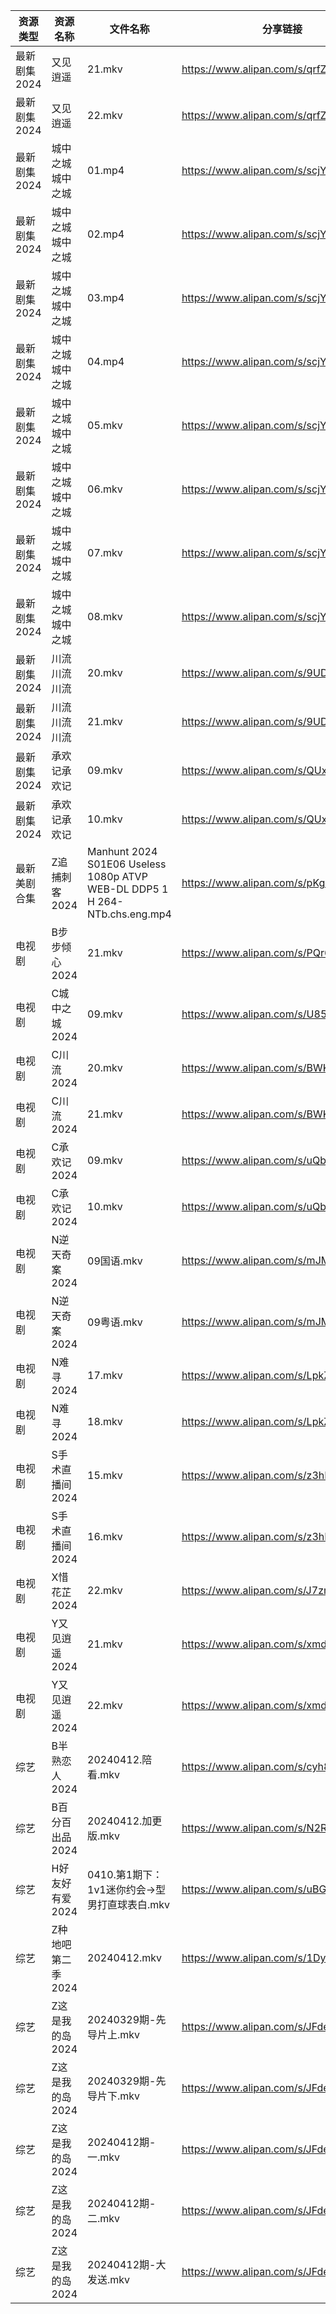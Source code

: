 | 资源类型     | 资源名称        | 文件名称                                                                       | 分享链接                                 | 更新时间                |
| -------- | ----------- | -------------------------------------------------------------------------- | ------------------------------------ | ------------------- |
| 最新剧集2024 | 又见逍遥        | 21.mkv                                                                     | https://www.alipan.com/s/qrfZodP22kW | 2024-04-12 20:09:47 |
| 最新剧集2024 | 又见逍遥        | 22.mkv                                                                     | https://www.alipan.com/s/qrfZodP22kW | 2024-04-12 20:09:47 |
| 最新剧集2024 | 城中之城城中之城    | 01.mp4                                                                     | https://www.alipan.com/s/scjYHcw12HE | 2024-04-12 18:04:07 |
| 最新剧集2024 | 城中之城城中之城    | 02.mp4                                                                     | https://www.alipan.com/s/scjYHcw12HE | 2024-04-12 18:04:07 |
| 最新剧集2024 | 城中之城城中之城    | 03.mp4                                                                     | https://www.alipan.com/s/scjYHcw12HE | 2024-04-12 18:04:07 |
| 最新剧集2024 | 城中之城城中之城    | 04.mp4                                                                     | https://www.alipan.com/s/scjYHcw12HE | 2024-04-12 18:04:06 |
| 最新剧集2024 | 城中之城城中之城    | 05.mkv                                                                     | https://www.alipan.com/s/scjYHcw12HE | 2024-04-12 18:04:06 |
| 最新剧集2024 | 城中之城城中之城    | 06.mkv                                                                     | https://www.alipan.com/s/scjYHcw12HE | 2024-04-12 18:04:06 |
| 最新剧集2024 | 城中之城城中之城    | 07.mkv                                                                     | https://www.alipan.com/s/scjYHcw12HE | 2024-04-12 18:04:06 |
| 最新剧集2024 | 城中之城城中之城    | 08.mkv                                                                     | https://www.alipan.com/s/scjYHcw12HE | 2024-04-12 18:04:06 |
| 最新剧集2024 | 川流川流川流      | 20.mkv                                                                     | https://www.alipan.com/s/9UD2QRyWdTU | 2024-04-12 00:07:36 |
| 最新剧集2024 | 川流川流川流      | 21.mkv                                                                     | https://www.alipan.com/s/9UD2QRyWdTU | 2024-04-12 00:07:35 |
| 最新剧集2024 | 承欢记承欢记      | 09.mkv                                                                     | https://www.alipan.com/s/QUxP6yLfnY8 | 2024-04-12 20:09:53 |
| 最新剧集2024 | 承欢记承欢记      | 10.mkv                                                                     | https://www.alipan.com/s/QUxP6yLfnY8 | 2024-04-12 20:09:53 |
| 最新美剧合集   | Z追捕刺客2024   | Manhunt 2024 S01E06 Useless 1080p ATVP WEB-DL DDP5 1 H 264-NTb.chs.eng.mp4 | https://www.alipan.com/s/pKgh4oZhx3t | 2024-04-12 18:12:55 |
| 电视剧      | B步步倾心2024   | 21.mkv                                                                     | https://www.alipan.com/s/PQr6VqXP1pv | 2024-04-12 18:12:08 |
| 电视剧      | C城中之城2024   | 09.mkv                                                                     | https://www.alipan.com/s/U85o95Zu84x | 2024-04-12 22:05:11 |
| 电视剧      | C川流2024     | 20.mkv                                                                     | https://www.alipan.com/s/BWKk8kn6ZqK | 2024-04-12 00:05:13 |
| 电视剧      | C川流2024     | 21.mkv                                                                     | https://www.alipan.com/s/BWKk8kn6ZqK | 2024-04-12 00:05:12 |
| 电视剧      | C承欢记2024    | 09.mkv                                                                     | https://www.alipan.com/s/uQbKsTaY49P | 2024-04-12 20:05:21 |
| 电视剧      | C承欢记2024    | 10.mkv                                                                     | https://www.alipan.com/s/uQbKsTaY49P | 2024-04-12 20:05:21 |
| 电视剧      | N逆天奇案2024   | 09国语.mkv                                                                   | https://www.alipan.com/s/mJMFp4HEXy4 | 2024-04-12 00:06:06 |
| 电视剧      | N逆天奇案2024   | 09粤语.mkv                                                                   | https://www.alipan.com/s/mJMFp4HEXy4 | 2024-04-12 00:06:06 |
| 电视剧      | N难寻2024     | 17.mkv                                                                     | https://www.alipan.com/s/LpkZvEaQ2AH | 2024-04-12 18:12:31 |
| 电视剧      | N难寻2024     | 18.mkv                                                                     | https://www.alipan.com/s/LpkZvEaQ2AH | 2024-04-12 18:12:31 |
| 电视剧      | S手术直播间2024  | 15.mkv                                                                     | https://www.alipan.com/s/z3hBSkEnoHj | 2024-04-12 18:12:35 |
| 电视剧      | S手术直播间2024  | 16.mkv                                                                     | https://www.alipan.com/s/z3hBSkEnoHj | 2024-04-12 18:12:34 |
| 电视剧      | X惜花芷2024    | 22.mkv                                                                     | https://www.alipan.com/s/J7zmSZZvrmn | 2024-04-12 18:12:38 |
| 电视剧      | Y又见逍遥2024   | 21.mkv                                                                     | https://www.alipan.com/s/xmduqmGsokz | 2024-04-12 18:12:50 |
| 电视剧      | Y又见逍遥2024   | 22.mkv                                                                     | https://www.alipan.com/s/xmduqmGsokz | 2024-04-12 18:12:49 |
| 综艺       | B半熟恋人2024   | 20240412.陪看.mkv                                                            | https://www.alipan.com/s/cyh8UPQtN4p | 2024-04-12 20:08:51 |
| 综艺       | B百分百出品2024  | 20240412.加更版.mkv                                                           | https://www.alipan.com/s/N2RcoMVTDZC | 2024-04-12 16:05:54 |
| 综艺       | H好友好有爱2024  | 0410.第1期下：1v1迷你约会→型男打直球表白.mkv                                              | https://www.alipan.com/s/uBGk49PACNT | 2024-04-12 07:08:03 |
| 综艺       | Z种地吧第二季2024 | 20240412.mkv                                                               | https://www.alipan.com/s/1DyAWe9bo96 | 2024-04-12 16:06:38 |
| 综艺       | Z这是我的岛2024  | 20240329期-先导片上.mkv                                                         | https://www.alipan.com/s/JFdekCSz12V | 2024-04-12 16:06:41 |
| 综艺       | Z这是我的岛2024  | 20240329期-先导片下.mkv                                                         | https://www.alipan.com/s/JFdekCSz12V | 2024-04-12 16:06:41 |
| 综艺       | Z这是我的岛2024  | 20240412期-一.mkv                                                            | https://www.alipan.com/s/JFdekCSz12V | 2024-04-12 16:06:41 |
| 综艺       | Z这是我的岛2024  | 20240412期-二.mkv                                                            | https://www.alipan.com/s/JFdekCSz12V | 2024-04-12 16:06:40 |
| 综艺       | Z这是我的岛2024  | 20240412期-大发送.mkv                                                          | https://www.alipan.com/s/JFdekCSz12V | 2024-04-12 16:06:40 |
